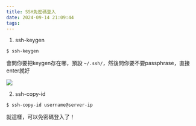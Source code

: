 ```yaml
---
title: SSH免密碼登入
date: 2024-09-14 21:09:44
tags:
---
```


1. ssh-keygen

```shell
$ ssh-keygen
```

會問你要把keygen存在哪，預設 `~/.ssh/`，然後問你要不要passphrase，直接enter就好

![](/images/1.png)

2. ssh-copy-id
```shell
$ ssh-copy-id username@server-ip
```

就這樣，可以免密碼登入了！
